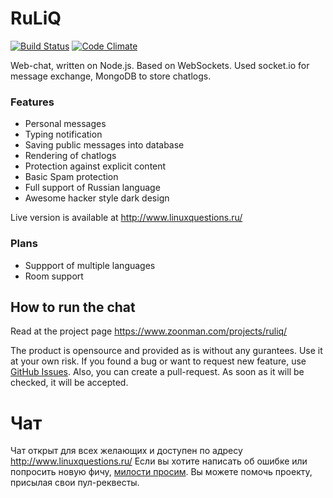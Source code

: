 RuLiQ
=====
[![Build Status](https://travis-ci.org/zoonman/ruliq.svg?branch=master)](https://travis-ci.org/zoonman/ruliq)
[![Code Climate](https://codeclimate.com/github/zoonman/ruliq/badges/gpa.svg)](https://codeclimate.com/github/zoonman/ruliq)

Web-chat, written on Node.js. Based on WebSockets. Used socket.io for message exchange, MongoDB to store chatlogs. 

### Features

+ Personal messages
+ Typing notification
+ Saving public messages into database
+ Rendering of chatlogs
+ Protection against explicit content
+ Basic Spam protection
+ Full support of Russian language
+ Awesome hacker style dark design

Live version is available at http://www.linuxquestions.ru/

### Plans

+ Suppport of multiple languages
+ Room support


How to run the chat
-------------------

Read at the project page https://www.zoonman.com/projects/ruliq/


The product is opensource and provided as is without any gurantees. Use it at your own risk.
If you found a bug or want to request new feature, use [GitHub Issues](https://github.com/zoonman/ruliq/issues).
Also, you can create a pull-request. As soon as it will be checked, it will be accepted.

Чат
===

Чат открыт для всех желающих и доступен по адресу http://www.linuxquestions.ru/
Если вы хотите написать об ошибке или попросить новую фичу, [милости просим](https://github.com/zoonman/ruliq/issues).
Вы можете помочь проекту, присылая свои пул-реквесты. 
